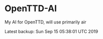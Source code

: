 # OpenTTD-AI
My AI for OpenTTD, will use primarily air

Latest backup: Sun Sep 15 05:38:01 UTC 2019
